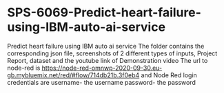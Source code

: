 # SPS-6069-Predict-heart-failure-using-IBM-auto-ai-service
Predict heart failure using IBM auto ai service
The folder contains the corresponding json file, screenshots of 2 different types of inputs, Project Report, dataset and the youtube link of Demonstration video
The url to node-red is https://node-red-omnwp-2020-09-30.eu-gb.mybluemix.net/red/#flow/714db21b.3f0eb4 and Node Red login credentials are
username- the username
password- the password 
